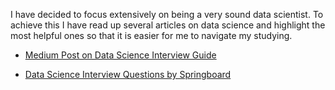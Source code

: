 I have decided to focus extensively on being a very sound data scientist. To achieve this I have read up several articles on data science and highlight the most helpful ones so that it is easier for me to navigate my studying.

* [Medium Post on Data Science Interview Guide](https://medium.com/@nkfish/data-science-interview-guide-9ad868d14dd3)

* [Data Science Interview Questions by Springboard](https://www.springboard.com/blog/data-science-interview-questions/)

